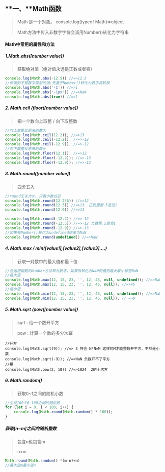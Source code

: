## **一、**Math函数

> Math 是一个对象。 console.log(typeof Math)=>object
>
> Math方法中传入非数字字符会调用Number()转化为字符串

####  Math中常用的属性和方法

##### 1.Math.abs([number value])

>获取绝对值（绝对值永远是正数或者零）

``` javascript
console.log(Math.abs(-12.5)) //=>12.5
//传递的不是数字类型的值:先基于Number()转化为数字再转换
console.log(Math.abs('-1')) //=>1
console.log(Math.abs('-1px')) //=>NaN
console.log(Math.abs(true)) //=>1
```

##### 2. Math.ceil /floor([number value])

>把一个数向上取整 / 向下取整数

```javascript
//向上取整比原来的数大
console.log(Math.ceil(12.2)); //=>13
console.log(Math.ceil(-12.2)); //=>-12
console.log(Math.ceil(-12.9)); //=>-12
//向下取整比原来的数小
console.log(Math.floor(12.1)); //=>12
console.log(Math.floor(-12.2)); //=>-13
console.log(Math.floor(-12.9)); //=>-12
```

##### 3. Math.round([number value])

   >四舍五入

```JavaScript
//round无关大小，只看小数点后
console.log(Math.round(12.256)) //=>12
console.log(Math.round(12.5)) //=>13  正数里面.5是进1
console.log(Math.round(12.9)) //=>13

console.log(Math.round(-12.2)) //=>-12
console.log(Math.round(-12.5)) //=>-12 负数里.5是舍1
console.log(Math.round(-12.9)) //=>-13
//如果有Number()转化为undefined结果为NaN
console.log(Math.round(undefined)) //=>NaN
```

##### 4. Math.max / min([value1],[value2],[value3]....)

   >获取一对数中的最大值和最下值

```javascript
//会运用函数的Number方法转为数字，如果有转化为NaN的值则最大最小都是NaN
//最大值
console.log(Math.max(12, 15, 23, '', 12, 45, null, undefined)); //=>NaN
console.log(Math.max(12, 15, 23, '', 12, 45, null)); //=>45
//最小值
console.log(Math.min(12, 15, 23, '', 12, 45, null, undefined)); //=>NaN
console.log(Math.min(12, 15, 23, '', 12, 45, null)); // =>0
```

##### 5. Math.sqrt /pow([number value])

   > sqrt : 给一个数开平方
   >
   > pow : 计算一个数的多少次幂

```
//开方
console.log(Math.sqrt(9)); //=> 3 符合 N*N=M 这样的M才能整数开平方，不然是小数
console.log(Math.sqrt(-9)); //=>NaN 负数开不了平方
//幂
console.log(Math.pow(2, 10)) //=>1024  2的十次方
```

##### 6. Math.random()

   >获取0~1之间的随机小数

```JavaScript
//生成100个0-100之间的随机数
for (let i = 0; i < 100; i++) {
    console.log(Math.round(Math.random() * 100));
}
```

#####  获取[n~m]之间的随机整数

>包含n也包含m
>
>n<m

```JavaScript
Math.round(Math.random() *(m-n)+n)
//最大值m最小值n
```